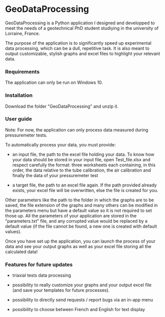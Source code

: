 # GeoDataProcessing

GeoDataProcessing is a Python application I designed and developped to meet the needs of a geotechnical PhD student studiying in the university of Lorraine, France. 

The purpose of the application is to significantly speed up experimental data processing, which can be a dull, repetitive task. It is also meant to output customizable, stylish graphs and excel files to highlight your relevant data.

### Requirements

The application can only be run on Windows 10.

### Installation

Download the folder "GeoDataProcessing" and unzip it.

### User guide

Note: For now, the application can only process data measured during pressuremeter tests.

To automatically process your data, you must provide:

- an input file, the path to the excel file holding your data. To know how your data should be stored in your input file, open Test_file.xlsx and respect carefully the format: three worksheets each containing, in this order, the data relative to the tube calibration, the air calibration and finally the data of your pressuremeter test

- a target file, the path to an excel file again. If the path provided already exists, your excel file will be overwritten, else the file is created for you.

Other parameters like the path to the folder in which the graphs are to be saved, the file extension of the graphs  and many others can be modified in the parameters menu but have a default value so it is not required to set those up. All the parameters of your application are stored in the "parameters.txt" file, and any corrupted value would be replaced by a default value (if the file cannot be found, a new one is created with default values).

Once you have set up the application, you can launch the process of your data and see your output graphs as well as your excel file storing all the calculated data!

### Features for future updates

- triaxial tests data processing

- possibility to really customize your graphs and your output excel file (and save your templates for future processes).

- possibility to directly send requests / report bugs via an in-app menu

- possibility to choose between French and English for text display


